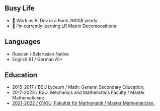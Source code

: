 Busy Life
-
- 🏢 Work as BI Dev in a Bank 2600$ yearly
- 🔭 I’m currently learning LR Matrix Decompositions

Languages
-
- Russian / Belarusian Native
- English B1 / German A1+

Education
-
- 2015-2017 / BSU Lyceum / Math: General Secondary Education;
- 2017-2023 / BSU, Mechanics and Mathematics Faculty / Master Mathematician;
- [2021-2022 / OVGU, Fakultät für Mathematik / Master Mathematician.](https://drive.google.com/file/d/1NnVatKlgdgQlJeMpwvIVgJufRY-ri6dj/view?usp=sharing)

<!--
**DarkNisa/DarkNisa** is a ✨ _special_ ✨ repository because its `README.md` (this file) appears on your GitHub profile.

Here are some ideas to get you started:

- 🔭 I’m currently working on ...
- 🌱 I’m currently learning ...
- 👯 I’m looking to collaborate on ...
- 🤔 I’m looking for help with ...
- 💬 Ask me about ...
- 📫 How to reach me: ...
- 😄 Pronouns: ...
- ⚡ Fun fact: ...
-->
